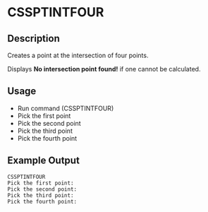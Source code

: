# CSSPTINTFOUR

## Description

Creates a point at the intersection of four points.

Displays **No intersection point found!** if one cannot be calculated.

## Usage

* Run command (CSSPTINTFOUR)
* Pick the first point
* Pick the second point
* Pick the third point
* Pick the fourth point

## Example Output
```
CSSPTINTFOUR
Pick the first point:
Pick the second point:
Pick the third point:
Pick the fourth point:
```
